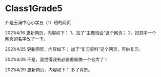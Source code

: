 # Class1Grade5
介是玉浦中心小学五（1）班的网页

2021/4/16 更新网页，内容如下：
1、加了“主题班会”这个网页；
2、把其中一个网页的名字改了一下。

2021/4/25 更新网页，内容如下：
加了“复习资料”这个网页，可供复习。

2021/4/28 不是，我觉得我有必要重新搞一个仓库了！

2021/4/29 更新网页，内容如下：
多了背景。
